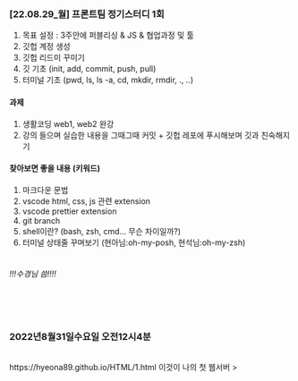 ### [22.08.29_월] 프론트팀 정기스터디 1회
1. 목표 설정 : 3주안에 퍼블리싱 & JS & 협업과정 및 툴
2. 깃헙 계정 생성
3. 깃헙 리드미 꾸미기
4. 깃 기초 (init, add, commit, push, pull)
5. 터미널 기초 (pwd, ls, ls -a, cd, mkdir, rmdir, ., ..)

#### 과제
1. 생활코딩 web1, web2 완강
2. 강의 들으며 실습한 내용을 그때그때 커밋 + 깃헙 레포에 푸시해보며 깃과 친숙해지기

#### 찾아보면 좋을 내용 (키워드)
1. 마크다운 문법
2. vscode html, css, js 관련 extension
3. vscode prettier extension
4. git branch
5. shell이란? (bash, zsh, cmd... 무슨 차이일까?)
6. 터미널 상태줄 꾸며보기 (현아님:oh-my-posh, 현석님:oh-my-zsh)
<br/><br/>
###### !!!수경님 씀!!!!

<br/><br/>
### 2022년8월31일수요일 오전12시4분
<br/>
https://hyeona89.github.io/HTML/1.html 이것이 나의 첫 웹서버 ><!! 야호~
